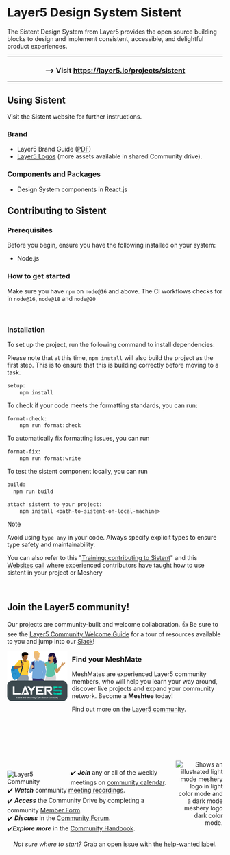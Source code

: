# Layer5 Design System Sistent

The Sistent Design System from Layer5 provides the open source building blocks to design and implement consistent, accessible, and delightful product experiences.

<hr>
<h3 align="center"> --> Visit <a href="https://layer5.io/projects/sistent">https://layer5.io/projects/sistent</a></h3>
<hr>

## Using Sistent

Visit the Sistent website for further instructions.

### Brand

- Layer5 Brand Guide ([PDF](https://layer5.io/brand/brand-guide.pdf))
- [Layer5 Logos](https://layer5.io/company/brand) (more assets available in shared Community drive).

### Components and Packages

- Design System components in React.js

## Contributing to Sistent

### Prerequisites

Before you begin, ensure you have the following installed on your system:

- Node.js

### How to get started

Make sure you have `npm` on `node@16` and above. The CI workflows checks for in `node@16`, `node@18` and `node@20`

<div>&nbsp;</div>

### Installation

To set up the project, run the following command to install dependencies:

Please note that at this time, `npm install` will also build the project as the first step. This is to ensure that this is building correctly before moving to a task.

```
setup:
	npm install
```

To check if your code meets the formatting standards, you can run:

```
format-check:
	npm run format:check
```

To automatically fix formatting issues, you can run

```
format-fix:
	npm run format:write
```

To test the sistent component locally, you can run

```
build:
  npm run build
```

```
attach sistent to your project:
	npm install <path-to-sistent-on-local-machine>
```

> [!NOTE]
> Avoid using `type any` in your code. Always specify explicit types to ensure type safety and maintainability.

You can also refer to this "<a href="https://www.youtube.com/live/lsw9KA__iu4?si=o8gpZdSHcqO2OKxE">Training: contributing to Sistent</a>" and this <a href="https://www.youtube.com/live/yiXkxbibLUU?si=Dybj5qr0VLhLWEpl">Websites call</a> where experienced contributors have taught how to use sistent in your project or Meshery

<br/>

## Join the Layer5 community!

<a name="contributing"></a><a name="community"></a>
Our projects are community-built and welcome collaboration. 👍 Be sure to see the <a href="https://layer5.io/community/newcomers">Layer5 Community Welcome Guide</a> for a tour of resources available to you and jump into our <a href="http://slack.layer5.io">Slack</a>!

<p style="clear:both;">
<a href ="https://layer5.io/community/meshmates"><img alt="MeshMates" src=".github/readme/images/layer5-community-sign.png" style="margin-right:10px; margin-bottom:15px;" width="28%" align="left"/></a>
<h3>Find your MeshMate</h3>

<p>MeshMates are experienced Layer5 community members, who will help you learn your way around, discover live projects and expand your community network. 
Become a <b>Meshtee</b> today!</p>

Find out more on the <a href="https://layer5.io/community">Layer5 community</a>. <br />
<br /><br /><br /><br />

</p>
<div>&nbsp;</div>

<a href="https://slack.meshery.io">

<picture align="right">
  <source media="(prefers-color-scheme: dark)" srcset=".github/readme/images//slack-dark-128.png"  width="110px" align="right" style="margin-left:10px;margin-top:10px;">
  <source media="(prefers-color-scheme: light)" srcset=".github/readme/images//slack-128.png" width="110px" align="right" style="margin-left:10px;padding-top:5px;">
  <img alt="Shows an illustrated light mode meshery logo in light color mode and a dark mode meshery logo dark color mode." src=".github/readme/images//slack-128.png" width="110px" align="right" style="margin-left:10px;padding-top:13px;">
</picture>
</a>

<a href="https://meshery.io/community"><img alt="Layer5 Community" src=".github/readme/images//community.svg" style="margin-right:8px;padding-top:5px;" width="140px" align="left" /></a>

<p>
✔️ <em><strong>Join</strong></em> any or all of the weekly meetings on <a href="https://meet.layer5.io">community calendar</a>.<br />
✔️ <em><strong>Watch</strong></em> community <a href="https://www.youtube.com/playlist?list=PL3A-A6hPO2IMPPqVjuzgqNU5xwnFFn3n0">meeting recordings</a>.<br />
✔️ <em><strong>Access</strong></em> the Community Drive by completing a community <a href="https://layer5.io/newcomer">Member Form</a>.<br />
✔️ <em><strong>Discuss</strong></em> in the <a href="https://discuss.layer5.io">Community Forum</a>.<br />
✔️<em><strong>Explore more</strong></em> in the <a href="https://layer5.io/community/handbook">Community Handbook</a>.<br />
</p>
<p align="center">
<i>Not sure where to start?</i> Grab an open issue with the <a href="https://github.com/issues?q=is%3Aopen+is%3Aissue+archived%3Afalse+org%3Alayer5io+org%3Ameshery+org%3Alayer5labs+org%3Aservice-mesh-performance+org%3Aservice-mesh-patterns+label%3A%22help+wanted%22+">help-wanted label</a>.</p>

